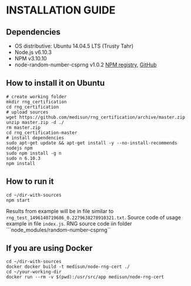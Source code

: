 INSTALLATION GUIDE
==================

## Dependencies
 - OS distributive: Ubuntu 14.04.5 LTS (Trusty Tahr)
 - Node.js v6.10.3
 - NPM v3.10.10
 - node-random-number-csprng v1.0.2 [NPM registry](https://www.npmjs.com/package/random-number-csprng), [GitHub](https://github.com/joepie91/node-random-number-csprng)


## How to install it on Ubuntu
```
# create working folder
mkdir rng_certification
cd rng_certification
# upload sources
wget https://github.com/medisun/rng_certification/archive/master.zip
unzip master.zip -d ./
rm master.zip
cd rng_certification-master
# install dependencies
sudo apt-get update && apt-get install -y --no-install-recommends nodejs npm
sudo npm install -g n
sudo n 6.10.3
npm install 
```

## How to run it
```
cd ~/dir-with-sources
npm start
```
Results from example will be in file similar to ```rng_test_1496140719686_0.2279638278910321.txt```.
Source code of usage example in file ```index.js```.
RNG source code iin folder ```node_modules/random-number-csprng``

## If you are using Docker
```
cd ~/dir-with-sources
docker docker build -t medisun/node-rng-cert ./
cd ~/your-working-dir
docker run --rm -v $(pwd):/usr/src/app medisun/node-rng-cert
```
